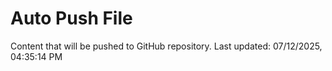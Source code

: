 # Auto Push File

Content that will be pushed to GitHub repository.
Last updated: 07/12/2025, 04:35:14 PM